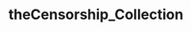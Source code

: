 ---
title: "theCensorship_Collection"
layout: "censorship"
url: "/posts/censorship/"
summary: "censorship"
---